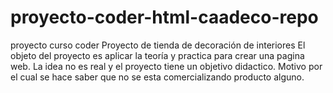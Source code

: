# proyecto-coder-html-caadeco-repo
proyecto curso coder
Proyecto de tienda de decoración de interiores
El objeto del proyecto es aplicar la teoría y practica para crear una pagina web. La idea no es real y el proyecto tiene un objetivo didactico. Motivo por el cual se hace saber que no se esta comercializando producto alguno. 

